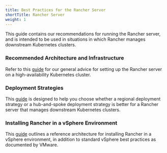```yaml
---
title: Best Practices for the Rancher Server
shortTitle: Rancher Server
weight: 1
---
```


This guide contains our recommendations for running the Rancher server, and is intended to be used in situations in which Rancher manages downstream Kubernetes clusters.

### Recommended Architecture and Infrastructure

Refer to this [guide](../reference-guides/best-practices/rancher-server/tips-for-running-rancher.md) for our general advice for setting up the Rancher server on a high-availability Kubernetes cluster.

### Deployment Strategies

This [guide](../reference-guides/best-practices/rancher-server/rancher-deployment-strategy.md) is designed to help you choose whether a regional deployment strategy or a hub-and-spoke deployment strategy is better for a Rancher server that manages downstream Kubernetes clusters.

### Installing Rancher in a vSphere Environment

This [guide](../reference-guides/best-practices/rancher-server/on-premises-rancher-in-vsphere.md) outlines a reference architecture for installing Rancher in a vSphere environment, in addition to standard vSphere best practices as documented by VMware.